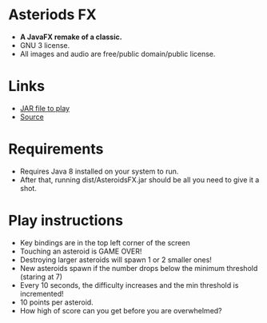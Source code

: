 # Asteriods FX
* **A JavaFX remake of a classic.**
* GNU 3 license.
* All images and audio are free/public domain/public license.

# Links
* [JAR file to play](dist/AsteroidsFX.jar)
* [Source](src/asteroidsFX)

# Requirements
* Requires Java 8 installed on your system to run. 
* After that, running dist/AsteroidsFX.jar should be all you need to give it a shot.

# Play instructions
* Key bindings are in the top left corner of the screen
* Touching an asteroid is GAME OVER!
* Destroying larger asteroids will spawn 1 or 2 smaller ones!
* New asteroids spawn if the number drops below the minimum threshold (staring at 7)
* Every 10 seconds, the difficulty increases and the min threshold is incremented!
* 10 points per asteroid.
* How high of score can you get before you are overwhelmed?
